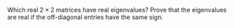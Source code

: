Which real $2\times 2$ matrices have real eigenvalues? Prove that the eigenvalues are real if the off-diagonal entries have the same sign.